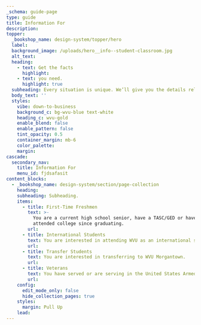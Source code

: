 ```yaml
---
_schema: guide-page
type: guide
title: Information For
description:
topper:
  _bookshop_name: design-system/topper/hero
  label:
  background_image: /uploads/hero__info--student-classroom.jpg
  alt_text:
  heading:
    - text: Get the facts
      highlight:
    - text: you need.
      highlight: true
  subheading: Every situation is unique. We’ll give you the details relevant to yours.
  body_text: ''
  styles:
    vibe: down-to-business
    background_c: bg-wvu-blue text-white
    heading_c: wvu-gold
    enable_blend: false
    enable_pattern: false
    tint_opacity: 0.5
    container_margin: mb-6
    color_palette:
    margin:
cascade:
  secondary_nav:
    title: Information For
    menu_id: fjdsafasit
content_blocks:
  - _bookshop_name: design-system/section/page-collection
    heading:
    subheading: Subheading.
    items:
      - title: First-Time Freshmen
        text: >-
          You are a current high school senior, have a TASC/GED or haven't
          attended college since graduating.
        url:
      - title: International Students
        text: You are interested in attending WVU as an international student.
        url:
      - title: Transfer Students
        text: You are interested in transferring to WVU Morgantown.
        url:
      - title: Veterans
        text: You have served or are serving in the United States Armed Forces.
        url:
    config:
      edit_mode_only: false
      hide_collection_pages: true
    styles:
      margin: Pull Up
    lead:
---
```

